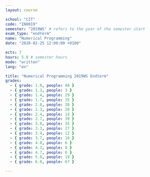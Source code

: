 ```yaml
---
layout: course

school: "CIT"
code: "IN0019"
semester: "2019WS" # refers to the year of the semester start
exam_type: "endterm"
name: "Numerical Programming"
date: "2020-02-25 12:00:00 +0100"

ects: 7
hours: 5.0 # semester hours
mode: "written"
lang: "en"

title: "Numerical Programming 2019WS Endterm"
grades:
  - { grade: 1.0, people: 40 }
  - { grade: 1.3, people: 3 }
  - { grade: 1.4, people: 29 }
  - { grade: 1.7, people: 35 }
  - { grade: 2.0, people: 38 }
  - { grade: 2.3, people: 20 }
  - { grade: 2.4, people: 14 }
  - { grade: 2.7, people: 39 }
  - { grade: 3.0, people: 35 }
  - { grade: 3.3, people: 27 }
  - { grade: 3.4, people: 12 }
  - { grade: 3.7, people: 16 }
  - { grade: 4.0, people: 6 }
  - { grade: 4.3, people: 8 }
  - { grade: 4.7, people: 6 }
  - { grade: 5.0, people: 19 }
  - { grade: 6.0, people: 67 }

---
```



